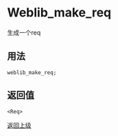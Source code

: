 # Weblib_make_req

生成一个req

## 用法

```
weblib_make_req;
```

## 返回值

```<Req>```

[返回上级](../index.md)